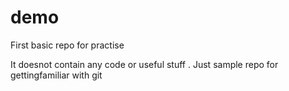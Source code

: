 # demo
First basic repo for practise

It doesnot contain any code or useful stuff . Just sample repo for gettingfamiliar with git
